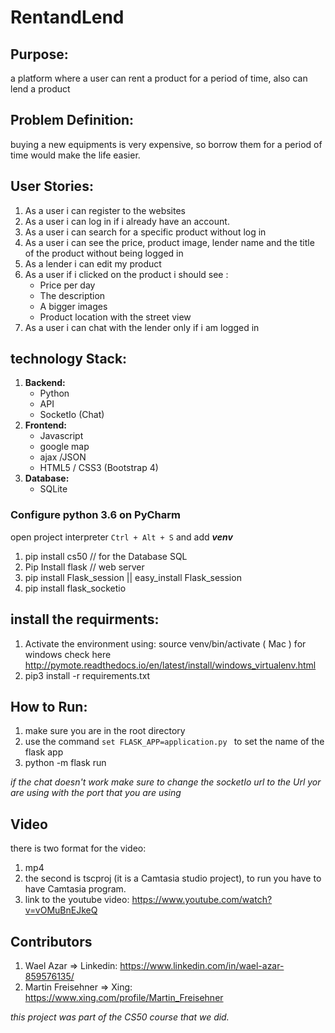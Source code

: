 # RentandLend

## Purpose:

a platform where a user can rent a product for a period of time, also can lend a product

## Problem Definition:

buying a new equipments is very expensive, so borrow them for a period of time would make the life easier.
## User Stories:

1. As a user i can register to the websites
2. As a user i can log in if i already have an account.
3. As a user i can search for a specific product without log in
4. As a user i can see the price, product image, lender name and the title of the product without being logged in
5. As a lender i can edit my product
6. As a user if i clicked on the product i should see :
    + Price per day
    + The description
    + A bigger images
    + Product location with the street view
7. As a user i can chat with the lender only if i am logged in

## technology Stack:

1. **Backend:**
    + Python
    + API
    + SocketIo (Chat)
2. **Frontend:**
    + Javascript
    + google map
    + ajax /JSON
    + HTML5 / CSS3 (Bootstrap 4)
3. **Database:**
    + SQLite

### Configure python 3.6 on PyCharm

open project interpreter ``` Ctrl + Alt + S ``` and add _**venv**_

1. pip install cs50 // for the Database SQL
2. Pip Install flask // web server
3. pip install Flask_session || easy_install Flask_session
4. pip install flask_socketio

## install the requirments:

1. Activate the environment using: source venv/bin/activate ( Mac )
for windows check here http://pymote.readthedocs.io/en/latest/install/windows_virtualenv.html
2. pip3 install -r requirements.txt

## How to Run:
1. make sure you are in the root directory
2. use the command ```set FLASK_APP=application.py ``` to set the name of the flask app
3. python -m flask run

*if the chat doesn't work make sure to change the socketIo url to the Url yor are using with the port
that you are using*

## Video
there is two format for the video:
1. mp4
2. the second is tscproj (it is a Camtasia studio project), to run you have to have Camtasia program.
3. link to the youtube video: https://www.youtube.com/watch?v=vOMuBnEJkeQ

## Contributors
1. Wael Azar => Linkedin: https://www.linkedin.com/in/wael-azar-859576135/
2. Martin Freisehner => Xing: https://www.xing.com/profile/Martin_Freisehner

*this project was part of the CS50 course that we did.*
